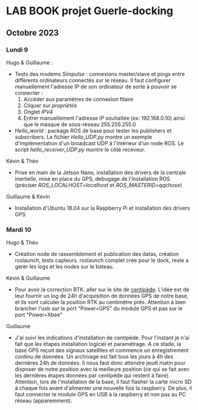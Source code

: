 # LAB BOOK projet Guerle-docking

## Octobre 2023

### Lundi 9

Hugo & Guillaume : 
- Tests des modems *Simpulse* : connexions master/slave et pings entre différents ordinateurs connectés sur le réseau. Il faut configurer manuellement l'adresse IP de son ordinateur de sorte à pouvoir se connecter :
    1. Accéder aux paramètres de connexion filaire
    2. Cliquer sur *propriétés*
    3. Onglet *IPV4*
    4. Entrer manuellement l'adresse IP souhaitée (ex: 192.168.0.10) ainsi que le masque de sous-réseau 255.255.255.0
- *Hello_world* : package ROS de base pour tester les publishers et subscribers. Le fichier *Hello_UDP.py* montre un exemple d'implémentation d'un broadcast UDP à l'intérieur d'un node ROS. Le script *hello_receiver_UDP.py* montre le côté receveur.

Kévin & Théo
- Prise en main de la Jetson Nano, installation des drivers de la centrale inertielle, mise en place du GPS, debugage de l'installation ROS (préciser *ROS_LOCALHOST=localhost* et *ROS_MASTERID=qqchose*)

Guillaume & Kevin
- Installation d'Ubuntu 18.04 sur la Raspberry Pi et installation des drivers GPS

### Mardi 10

Hugo & Théo
- Création node de rassemblement et publication des datas, création roslaunch, tests capteurs. roslaunch complet crée pour le dock, reste a gerer les logs et les nodes sur le bateau.

Kevin & Guillaume
- Pour avoir la correction RTK. aller sur le site de [centipède](https://docs.centipede.fr/docs/base/). L'idée est de leur fournir un log de 24h d'acquisition de données GPS de notre base, et ils vont calculer la position RTK au centimètre près. Attention à bien brancher l'usb sur le port "Power+GPS" du module GPS et pas sur le port "Power+Xbee"

Guillaume
- J'ai suivi les indications d'installation de centipède. Pour l'instant je n'ai fait que les étapes installation logiciel et paramétrage. A ce stade, la base GPS reçoit des signaux satellites et commence un enregistrement continu de données. Un archivage est fait tous les jours à 4h des dernières 24h de données. Il nous faut donc attendre jeudi matin pour disposer de notre position avec la meilleure position (ce qui se fait avec les dernières étapes données par centipède qui restent à faire). Attention, lors de l'installation de la base, il faut flasher la carte micro SD à chaque fois avant d'alimenter une nouvelle fois la raspberry. De plus, il faut connecter le module GPS en USB à la raspberry et non pas au PC réseau (apparemment).
